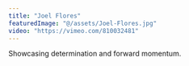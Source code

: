 ```yaml
---
title: "Joel Flores"
featuredImage: "@/assets/Joel-Flores.jpg"
video: "https://vimeo.com/810032481"
---
```

Showcasing determination and forward momentum.
